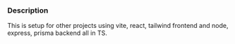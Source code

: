 ### Description

This is setup for other projects using vite, react, tailwind frontend and node, express, prisma backend all in TS.
